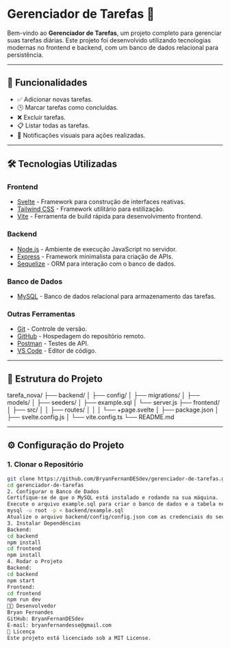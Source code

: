 # Gerenciador de Tarefas 📝

Bem-vindo ao **Gerenciador de Tarefas**, um projeto completo para gerenciar suas tarefas diárias. Este projeto foi desenvolvido utilizando tecnologias modernas no frontend e backend, com um banco de dados relacional para persistência.

---

## 🚀 Funcionalidades

- ✅ Adicionar novas tarefas.
- 🕒 Marcar tarefas como concluídas.
- ❌ Excluir tarefas.
- 📋 Listar todas as tarefas.
- 🔔 Notificações visuais para ações realizadas.

---

## 🛠️ Tecnologias Utilizadas

### **Frontend**
- [Svelte](https://svelte.dev) - Framework para construção de interfaces reativas.
- [Tailwind CSS](https://tailwindcss.com) - Framework utilitário para estilização.
- [Vite](https://vitejs.dev) - Ferramenta de build rápida para desenvolvimento frontend.

### **Backend**
- [Node.js](https://nodejs.org) - Ambiente de execução JavaScript no servidor.
- [Express](https://expressjs.com) - Framework minimalista para criação de APIs.
- [Sequelize](https://sequelize.org) - ORM para interação com o banco de dados.

### **Banco de Dados**
- [MySQL](https://www.mysql.com) - Banco de dados relacional para armazenamento das tarefas.

### **Outras Ferramentas**
- [Git](https://git-scm.com) - Controle de versão.
- [GitHub](https://github.com) - Hospedagem do repositório remoto.
- [Postman](https://www.postman.com) - Testes de API.
- [VS Code](https://code.visualstudio.com) - Editor de código.

---

## 📂 Estrutura do Projeto
tarefa_nova/ ├── backend/ │ ├── config/ │ ├── migrations/ │ ├── models/ │ ├── seeders/ │ ├── example.sql │ └── server.js ├── frontend/ │ ├── src/ │ │ ├── routes/ │ │ │ └── +page.svelte │ ├── package.json │ ├── svelte.config.js │ └── vite.config.ts └── README.md


---

## ⚙️ Configuração do Projeto

### **1. Clonar o Repositório**
```bash
git clone https://github.com/BryanFernanDESdev/gerenciador-de-tarefas.git
cd gerenciador-de-tarefas
2. Configurar o Banco de Dados
Certifique-se de que o MySQL está instalado e rodando na sua máquina.
Execute o arquivo example.sql para criar o banco de dados e a tabela necessária:
mysql -u root -p < backend/example.sql
Atualize o arquivo backend/config/config.json com as credenciais do seu banco de dados, se necessário.
3. Instalar Dependências
Backend:
cd backend
npm install
cd frontend
npm install
4. Rodar o Projeto
Backend:
cd backend
npm start
Frontend:
cd frontend
npm run dev
👨‍💻 Desenvolvedor
Bryan Fernandes
GitHub: BryanFernanDESdev
E-mail: bryanfernandesse@gmail.com
📜 Licença
Este projeto está licenciado sob a MIT License.

